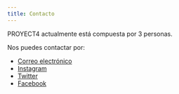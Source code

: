 ```yaml
---
title: Contacto
---
```

PROYECT4 actualmente está compuesta por 3 personas.

Nos puedes contactar por:
- [Correo electrónico](mailto:mail@proyect4.eu)
- [Instagram](https://www.instagram.com/pr0yect4/)
- [Twitter](https://twitter.com/PR0YECT4)
- [Facebook](https://www.facebook.com/pr0yect4)